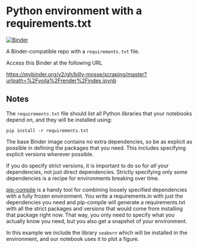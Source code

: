 # Python environment with a requirements.txt

[![Binder](https://mybinder.org/badge_logo.svg)](https://mybinder.org/v2/gh/billy-mosse/scraping/master?urlpath=%2Fvoila%2Frender%2Findex.ipynb)

A Binder-compatible repo with a `requirements.txt` file.

Access this Binder at the following URL

https://mybinder.org/v2/gh/billy-mosse/scraping/master?urlpath=%2Fvoila%2Frender%2Findex.ipynb

## Notes
The `requirements.txt` file should list all Python libraries that your notebooks
depend on, and they will be installed using:

```
pip install -r requirements.txt
```

The base Binder image contains no extra dependencies, so be as
explicit as possible in defining the packages that you need. This includes
specifying explicit versions wherever possible.

If you do specify strict versions, it is important to do so for *all*
your dependencies, not just direct dependencies.
Strictly specifying only some dependencies is a recipe for environments
breaking over time.

[pip-compile](https://github.com/jazzband/pip-tools/) is a handy
tool for combining loosely specified dependencies with a fully frozen environment.
You write a requirements.in with just the dependencies you need
and pip-compile will generate a requirements.txt with all the strict packages and versions that would come from installing that package right now.
That way, you only need to specify what you actually know you need,
but you also get a snapshot of your environment.

In this example we include the library `seaborn` which will be installed in
the environment, and our notebook uses it to plot a figure.
